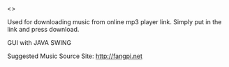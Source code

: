 <<Music Downloader>>

Used for downloading music from online mp3 player link. Simply put in the link and press download. 

GUI with JAVA SWING 

Suggested Music Source Site: http://fangpi.net

